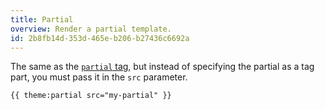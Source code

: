 ```yaml
---
title: Partial
overview: Render a partial template.
id: 2b8fb14d-353d-465e-b206-b27436c6692a
---
```

The same as the [`partial` tag](/tags/partial), but instead of specifying the partial as a tag part, you must pass it in the `src` parameter.

```
{{ theme:partial src="my-partial" }}
```

